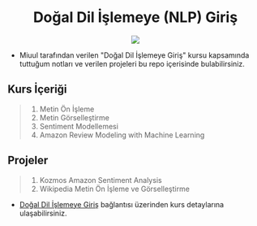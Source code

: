 <h1 align="center">Doğal Dil İşlemeye (NLP) Giriş </h1>

<p align="center">
<a href="https://miuul.com/?gclid=CjwKCAjwx7GYBhB7EiwA0d8oe8TRRAlu55MTvYmlvtzLStKnrysfyr0f0HTtDYKfB4tS8tkPNFTRShoChxkQAvD_BwE">
<img src="https://www.miuul.com/image/theme/logo-white.png">
</a>
</p>

* Miuul tarafından verilen "Doğal Dil İşlemeye Giriş" kursu kapsamında tuttuğum notları ve verilen projeleri bu repo içerisinde bulabilirsiniz. 


## Kurs İçeriği

> 1. Metin Ön İşleme 
> 2. Metin Görselleştirme 
> 3. Sentiment Modellemesi 
> 4. Amazon Review Modeling with Machine Learning

## Projeler

> 1. Kozmos Amazon Sentiment Analysis
> 2. Wikipedia Metin Ön İşleme ve Görselleştirme

* [Doğal Dil İşlemeye Giriş](https://www.miuul.com/dogal-dil-isleme) bağlantısı üzerinden kurs detaylarına ulaşabilirsiniz.

